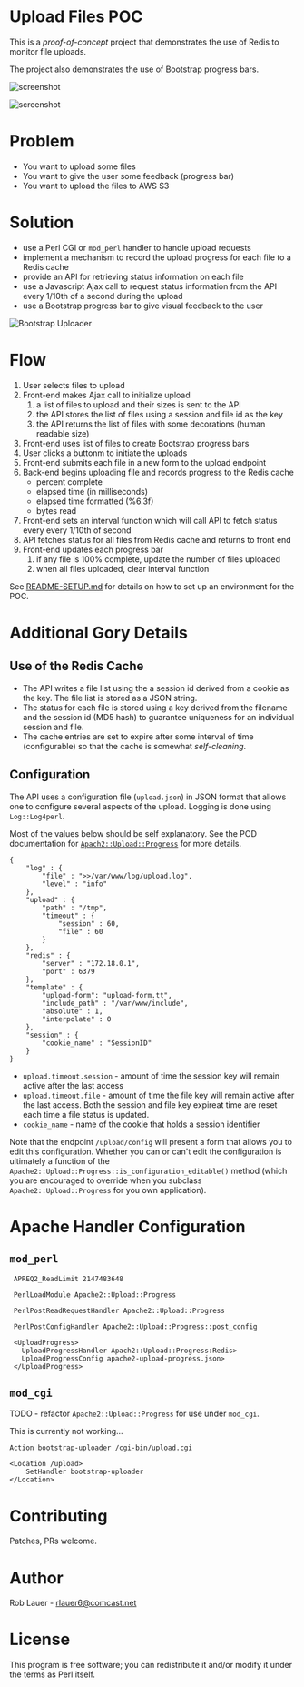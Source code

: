 # Upload Files POC

This is a _proof-of-concept_ project that demonstrates the use of
Redis to monitor file uploads.

The project also demonstrates the use of Bootstrap progress bars.

![screenshot](src/main/images/perl-upload-cgi-1.png)

![screenshot](src/main/images/perl-upload-cgi-2.png)

# Problem

* You want to upload some files
* You want to give the user some feedback (progress bar)
* You want to upload the files to AWS S3

# Solution

* use a Perl CGI or `mod_perl` handler to handle upload requests
* implement a mechanism to record the upload progress for each
  file to a Redis cache
* provide an API for retrieving status information on each file
* use a Javascript Ajax call to request status information from the
  API every 1/10th of a second during the upload 
* use a Bootstrap progress bar to give visual feedback to the user

![Bootstrap Uploader](bootstrap-uploader.png)

# Flow

1. User selects files to upload
1. Front-end makes Ajax call to initialize upload
   1. a list of files to upload and their sizes is sent to the API
   1. the API stores the list of files using a session and file id as the key
   1. the API returns the list of files with some decorations (human
      readable size)
1. Front-end uses list of files to create Bootstrap progress bars
1. User clicks a buttonm to initiate the uploads
1. Front-end submits each file in a new form to the upload endpoint
1. Back-end begins uploading file and records progress to the Redis cache
   * percent complete
   * elapsed time (in milliseconds)
   * elapsed time formatted (%6.3f)
   * bytes read
1. Front-end sets an interval function which will call API to fetch
   status every every 1/10th of second
1. API fetches status for all files from Redis cache and returns to
   front end
1. Front-end updates each progress bar
   1. if any file is 100% complete, update the number of files
      uploaded
   1. when all files uploaded, clear interval function

See [README-SETUP.md](README-SETUP.md) for details on how to set up an
environment for the POC.

# Additional Gory Details

## Use of the Redis Cache

* The API writes a file list using the a session id derived from a
  cookie as the key. The file list is stored as a JSON string.
* The status for each file is stored using a key derived from the
  filename and the session id (MD5 hash) to guarantee uniqueness for
  an individual session and file.
* The cache entries are set to expire after some interval of time
  (configurable) so that the cache is somewhat _self-cleaning_.
  
## Configuration

The API uses a configuration file (`upload.json`) in JSON format that allows one to
configure several aspects of the upload. Logging is done using
`Log::Log4perl`.

Most of the values below should be self explanatory. See the POD
documentation for
[`Apach2::Upload::Progress`](src/main/perl/lib/README.md)
for more details.

```
{
    "log" : {
        "file" : ">>/var/www/log/upload.log",
        "level" : "info"
    },
    "upload" : {
        "path" : "/tmp",
        "timeout" : {
            "session" : 60,
            "file" : 60
        }
    },
    "redis" : {
        "server" : "172.18.0.1",
        "port" : 6379
    },
    "template" : {
        "upload-form": "upload-form.tt",
        "include_path" : "/var/www/include",
        "absolute" : 1,
        "interpolate" : 0
    },
    "session" : {
        "cookie_name" : "SessionID"
    }
}

```

* `upload.timeout.session` - amount of time the session key will
  remain active after the last access
* `upload.timeout.file` - amount of time the file key will remain
  active after the last access. Both the session and file key expireat
  time are reset each time a file status is updated.
* `cookie_name` - name of the cookie that holds a session identifier

Note that the endpoint `/upload/config` will present a form that
allows you to edit this configuration. Whether you can or can't edit
the configuration is ultimately a function of the
`Apache2::Upload::Progress::is_configuration_editable()` method (which
you are encouraged to override when you subclass
`Apache2::Upload::Progress` for you own application).

# Apache Handler Configuration

## `mod_perl`

```
 APREQ2_ReadLimit 2147483648
 
 PerlLoadModule Apache2::Upload::Progress

 PerlPostReadRequestHandler Apache2::Upload::Progress

 PerlPostConfigHandler Apache2::Upload::Progress::post_config
 
 <UploadProgress>
   UploadProgressHandler Apach2::Upload::Progress:Redis>
   UploadProgressConfig apache2-upload-progress.json>
 </UploadProgress>
```

## `mod_cgi`

TODO - refactor `Apache2::Upload::Progress` for use under `mod_cgi`.

This is currently not working...

```
Action bootstrap-uploader /cgi-bin/upload.cgi

<Location /upload>
    SetHandler bootstrap-uploader
</Location>
```

# Contributing

Patches, PRs welcome.

# Author

Rob Lauer - <rlauer6@comcast.net>

# License

This program is free software; you can redistribute it and/or modify
it under the terms as Perl itself.
